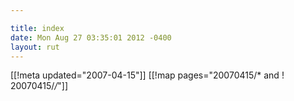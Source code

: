 ```yaml
---

title: index
date: Mon Aug 27 03:35:01 2012 -0400
layout: rut
---
```


[[!meta updated="2007-04-15"]]
[[!map pages="20070415/* and ! 20070415/*/*"]]
